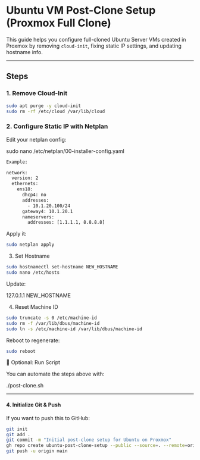 # Ubuntu VM Post-Clone Setup (Proxmox Full Clone)

This guide helps you configure full-cloned Ubuntu Server VMs created in Proxmox by removing `cloud-init`, fixing static IP settings, and updating hostname info.

---

## Steps

### 1. Remove Cloud-Init

````bash
sudo apt purge -y cloud-init
sudo rm -rf /etc/cloud /var/lib/cloud
````
### 2. Configure Static IP with Netplan

Edit your netplan config:

sudo nano /etc/netplan/00-installer-config.yaml
````bash
Example:

network:
  version: 2
  ethernets:
    ens18:
      dhcp4: no
      addresses:
        - 10.1.20.100/24
      gateway4: 10.1.20.1
      nameservers:
        addresses: [1.1.1.1, 8.8.8.8]
````
Apply it:
````bash
sudo netplan apply
````

3. Set Hostname
````bash
sudo hostnamectl set-hostname NEW_HOSTNAME
sudo nano /etc/hosts
````
Update:

127.0.1.1    NEW_HOSTNAME

4. Reset Machine ID
````bash
sudo truncate -s 0 /etc/machine-id
sudo rm -f /var/lib/dbus/machine-id
sudo ln -s /etc/machine-id /var/lib/dbus/machine-id
````
Reboot to regenerate:
````bash
sudo reboot
````
📜 Optional: Run Script

You can automate the steps above with:

./post-clone.sh


---

#### **4. Initialize Git & Push**

If you want to push this to GitHub:

```bash
git init
git add .
git commit -m "Initial post-clone setup for Ubuntu on Proxmox"
gh repo create ubuntu-post-clone-setup --public --source=. --remote=origin
git push -u origin main
````
